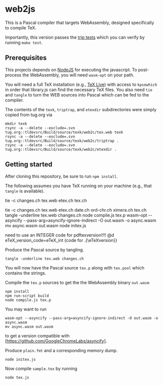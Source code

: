 # web2js

This is a Pascal compiler that targets WebAssembly, designed
specifically to compile TeX.

Importantly, this version passes the [trip tests](http://texdoc.net/texmf-dist/doc/generic/knuth/tex/tripman.pdf) which you can verify by running `make test`.

## Prerequisites

This projects depends on [NodeJS](https://nodejs.org/en/) for executing the javascript.  To post-process the WebAssembly, you will need `wasm-opt` on your path.

You will need a full TeX installation (e.g., [TeX Live](https://www.tug.org/texlive/)) with access to `kpsewhich` in order that library.js can find the necessary TeX files.  You also need `tie` and `tangle` to turn the WEB sources into Pascal which can be fed to the compiler.

The contents of the `texk`, `triptrap`, and `etexdir` subdirectories were simply copied from tug.org via
```
mkdir texk
rsync -a --delete --exclude=.svn tug.org::tldevsrc/Build/source/texk/web2c/tex.web texk
rsync -a --delete --exclude=.svn tug.org::tldevsrc/Build/source/texk/web2c/triptrap .
rsync -a --delete --exclude=.svn tug.org::tldevsrc/Build/source/texk/web2c/etexdir .
```

## Getting started

After cloning this repository, be sure to run `npm install`.



The following assumes you have TeX running on your machine (e.g., that
`tangle` is available).


tie -c changes.ch tex.web etex.ch tex.ch

tie -c changes.ch tex.web etex.ch date.ch ord-chr.ch ximera.ch tex.ch 
tangle -underline tex.web changes.ch
node compile.js tex.p
wasm-opt --asyncify --pass-arg=asyncify-ignore-indirect -O out.wasm -o async.wasm
mv async.wasm out.wasm
node initex.js

need to use an INTEGER code for pdftexversion!!!!
@d eTeX_version_code=eTeX_int {code for \.{\\eTeXversion}}


Produce the Pascal source by tangling.
```
tangle -underline tex.web changes.ch
```
You will now have the Pascal source `tex.p` along with `tex.pool` which contains the strings.

Compile the `tex.p` sources to get the the WebAssembly binary `out.wasm`
```
npm install
npm run-script build
node compile.js tex.p
```
You may want to run
```
wasm-opt --asyncify --pass-arg=asyncify-ignore-indirect -O out.wasm -o async.wasm
mv async.wasm out.wasm
```
to get a version compatible with [https://github.com/GoogleChromeLabs/asyncify].

Produce `plain.fmt` and a corresponding memory dump.
```
node initex.js
```
Now compile `sample.tex` by running
```
node tex.js
```
